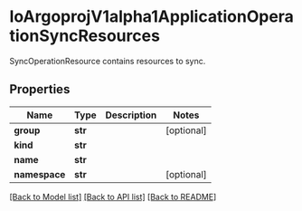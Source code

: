 # IoArgoprojV1alpha1ApplicationOperationSyncResources

SyncOperationResource contains resources to sync.
## Properties
Name | Type | Description | Notes
------------ | ------------- | ------------- | -------------
**group** | **str** |  | [optional] 
**kind** | **str** |  | 
**name** | **str** |  | 
**namespace** | **str** |  | [optional] 

[[Back to Model list]](../README.md#documentation-for-models) [[Back to API list]](../README.md#documentation-for-api-endpoints) [[Back to README]](../README.md)


